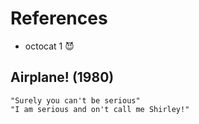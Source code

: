 # References

* octocat 1 😈

## Airplane! (1980)
```
"Surely you can't be serious"
"I am serious and on't call me Shirley!" 
```

